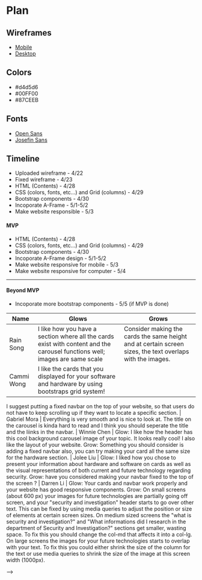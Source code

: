 # Plan

## Wireframes
* [Mobile](https://wireframe.cc/GtsUSG)
* [Desktop](https://wireframe.cc/SBusN1)

## Colors
* #d4d5d6
* #00FF00
* #87CEEB


## Fonts
* [Open Sans](https://fonts.google.com/specimen/Open+Sans)
* [Josefin Sans](https://fonts.google.com/specimen/Josefin+Sans)

## Timeline

* Uploaded wireframe - 4/22
* Fixed wireframe - 4/23
* HTML (Contents) - 4/28
* CSS (colors, fonts, etc...) and Grid (columns) - 4/29
* Bootstrap components - 4/30
* Incoporate A-Frame - 5/1-5/2
* Make website responsible - 5/3


#### MVP

* HTML (Contents) - 4/28
* CSS (colors, fonts, etc...) and Grid (columns) - 4/29
* Bootstrap components - 4/30
* Incoporate A-Frame design - 5/1-5/2
* Make website responsive for mobile - 5/3
* Make website responsive for computer - 5/4

---

#### Beyond MVP

* Incoporate more bootstrap components - 5/5 (if MVP is done)




| Name | Glows | Grows |
| -------- | ------- | ------- |
| Rain Song | I like how you have a section where all the cards exist with content and the carousel functions well; images are same scale  | Consider making the cards the same height and at certain screen sizes, the text overlaps with the images.
| Cammi Wong | I like the cards that you displayed for your software and hardware by using bootstraps grid system!
I suggest putting a fixed navbar on the top of your website, so that users do not have to keep scrolling up if they want to locate a specific section.
| Gabriel Mora | Everything is very smooth and is nice to look at. The title on the carousel is kinda hard to read and I think you should seperate the title and the liinks in the navbar.
| Winnie Chen | Glow: I like how the header has this cool background carousel image of your topic. It looks really cool! I also like the layout of your website. Grow: Something you should consider is adding a fixed navbar also, you can try making your card all the same size for the hardware section.
| Jolee Liu  | Glow: I liked how you chose to present your information about hardware and software on cards as well as the visual representations of both current and future technology regarding security. Grow: have you considered making your navbar fixed to the top of the screen ?
| Darren Li  | Glow: Your cards and navbar work properly and your website has good responsive components. Grow: On small screens (about 600 px) your images for future technologies are partially going off screen, and your "security and investigation" header starts to go over other text. This can be fixed by using media queries to adjust the position or size of elements at certain screen sizes. On medium sized screens the "what is security and investigation?" and "What informations did I research in the department of Security and Investigation?" sections get smaller, wasting space. To fix this you should change the col-md that affects it into a col-lg. On large screens the images for your future technologies starts to overlap with your text. To fix this you could either shrink the size of the column for the text or use media queries to shrink the size of the image at this screen width (1000px).







-->
